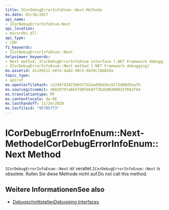 ```yaml
---
title: ICorDebugErrorInfoEnum::Next-Methode
ms.date: 03/30/2017
api_name:
- ICorDebugErrorInfoEnum.Next
api_location:
- mscordbi.dll
api_type:
- COM
f1_keywords:
- ICorDebugErrorInfoEnum::Next
helpviewer_keywords:
- Next method, ICorDebugErrorInfoEnum interface [.NET Framework debugging]
- ICorDebugErrorInfoEnum::Next method [.NET Framework debugging]
ms.assetid: 41c09512-e8fe-4a82-90c5-6b39c18682da
topic_type:
- apiref
ms.openlocfilehash: c2246f83922b0527d2aad96d5bc8172d80d5eaf6
ms.sourcegitcommit: d8020797a6657d0fbbdff362b80300815f682f94
ms.translationtype: MT
ms.contentlocale: de-DE
ms.lasthandoff: 11/24/2020
ms.locfileid: "95705773"
---
```

# <a name="icordebugerrorinfoenumnext-method"></a><span data-ttu-id="ddc08-102">ICorDebugErrorInfoEnum::Next-Methode</span><span class="sxs-lookup"><span data-stu-id="ddc08-102">ICorDebugErrorInfoEnum::Next Method</span></span>

<span data-ttu-id="ddc08-103">`ICorDebugErrorInfoEnum::Next` ist veraltet.</span><span class="sxs-lookup"><span data-stu-id="ddc08-103">`ICorDebugErrorInfoEnum::Next` is obsolete.</span></span> <span data-ttu-id="ddc08-104">Rufen Sie diese Methode nicht auf.</span><span class="sxs-lookup"><span data-stu-id="ddc08-104">Do not call this method.</span></span>  
  
## <a name="see-also"></a><span data-ttu-id="ddc08-105">Weitere Informationen</span><span class="sxs-lookup"><span data-stu-id="ddc08-105">See also</span></span>

- [<span data-ttu-id="ddc08-106">Debugschnittstellen</span><span class="sxs-lookup"><span data-stu-id="ddc08-106">Debugging Interfaces</span></span>](debugging-interfaces.md)
